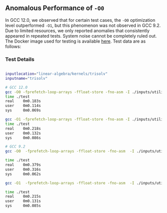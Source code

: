 ## **Anomalous Performance of `-O0`**

In GCC 12.0, we observed that for certain test cases, the `-O0` optimization level outperformed `-O1`, but this phenomenon was not observed in GCC 9.2. Due to limited resources, we only reported anomalies that consistently appeared in repeated tests. System noise cannot be completely ruled out. The Docker image used for testing is available [here](https://hub.docker.com/r/anonymicse2021/gcc_inputs). Test data are as follows:

### **Test Details**

```bash

inputlocation="linear-algebra/kernels/trisolv"
inputname="trisolv"

# GCC 12.0
gcc -O0 -fprefetch-loop-arrays -ffloat-store -fno-asm -I ./inputs/utilities -I ./inputs/linear-algebra/kernels/trisolv ./inputs/utilities/polybench.c ./inputs/linear-algebra/kernels/trisolv/trisolv.c -DPOLYBENCH_TIME -o ./test
time ./test
real    0m0.183s
user    0m0.114s
sys     0m0.069s

gcc -O1 -fprefetch-loop-arrays -ffloat-store -fno-asm -I ./inputs/utilities -I ./inputs/linear-algebra/kernels/trisolv ./inputs/utilities/polybench.c ./inputs/linear-algebra/kernels/trisolv/trisolv.c -DPOLYBENCH_TIME -o ./test
time ./test
real    0m0.218s
user    0m0.132s
sys     0m0.086s

# GCC 9.2
gcc -O0  -fprefetch-loop-arrays -ffloat-store -fno-asm  -I ./inputs/utilities -I ./inputs/$inputlocation ./inputs/utilities/polybench.c ./inputs/$inputlocation/$inputname.c -DPOLYBENCH_TIME -o ./test

time ./test
real    0m0.379s
user    0m0.316s
sys     0m0.062s

gcc -O1  -fprefetch-loop-arrays -ffloat-store -fno-asm  -I ./inputs/utilities -I ./inputs/$inputlocation ./inputs/utilities/polybench.c ./inputs/$inputlocation/$inputname.c -DPOLYBENCH_TIME -o ./test

time ./test
real    0m0.215s
user    0m0.131s
sys     0m0.085s
 
